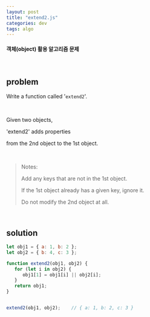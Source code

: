 ```yaml
---
layout: post
title: "extend2.js"
categories: dev
tags: algo
---
```


#### 객체(object) 활용 알고리즘 문제

<br>

## problem

Write a function called '`extend2`'.

<br>

Given two objects,

'extend2' adds properties

from the 2nd object to the 1st object.

<br>

> Notes:
>
> Add any keys that are not in the 1st object.
>
> If the 1st object already has a given key, ignore it.
>
> Do not modify the 2nd object at all.

<br>

## solution

```javascript
let obj1 = { a: 1, b: 2 };
let obj2 = { b: 4, c: 3 };

function extend2(obj1, obj2) {
   for (let i in obj2) {
      obj1[1] = obj1[i] || obj2[i];
   }
   return obj1;
}


extend2(obj1, obj2);	// { a: 1, b: 2, c: 3 }
```

